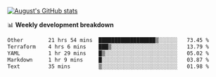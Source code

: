 
[![August's GitHub stats](https://github-readme-stats.vercel.app/api?username=zou-weidong&show_icons=true&theme=radical)](https://github.com/zou-weidong)


📊 **Weekly development breakdown**
<!--START_SECTION:waka-->

```txt
Other        21 hrs 54 mins  ██████████████████▒░░░░░░   73.45 %
Terraform    4 hrs 6 mins    ███▒░░░░░░░░░░░░░░░░░░░░░   13.79 %
YAML         1 hr 29 mins    █▒░░░░░░░░░░░░░░░░░░░░░░░   05.02 %
Markdown     1 hr 9 mins     █░░░░░░░░░░░░░░░░░░░░░░░░   03.87 %
Text         35 mins         ▒░░░░░░░░░░░░░░░░░░░░░░░░   01.98 %
```

<!--END_SECTION:waka-->
